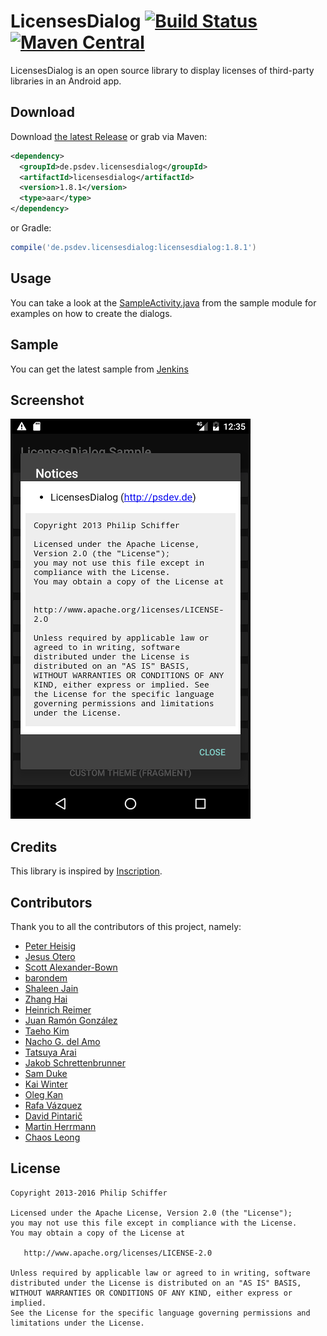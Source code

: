 LicensesDialog  [![Build Status](https://ci.psdev.de/job/PSDevLicensesDialog/badge/icon)](https://ci.psdev.de/job/PSDevLicensesDialog/) [![Maven Central](https://maven-badges.herokuapp.com/maven-central/de.psdev.licensesdialog/licensesdialog/badge.svg)](https://maven-badges.herokuapp.com/maven-central/de.psdev.licensesdialog/licensesdialog)
==============

LicensesDialog is an open source library to display licenses of third-party libraries in an Android app.


Download
--------

Download [the latest Release][1] or grab via Maven:

```xml
<dependency>
  <groupId>de.psdev.licensesdialog</groupId>
  <artifactId>licensesdialog</artifactId>
  <version>1.8.1</version>
  <type>aar</type>
</dependency>
```  
or Gradle:
```groovy
compile('de.psdev.licensesdialog:licensesdialog:1.8.1')
```

Usage
-----

You can take a look at the [SampleActivity.java](sample/src/main/java/de/psdev/licensesdialog/sample/SampleActivity.java) 
from the sample module for examples on how to create the dialogs. 

Sample
------

You can get the latest sample from [Jenkins][3]

Screenshot
----------

![Screenshot](screenshot.png)

Credits
-------

This library is inspired by [Inscription][2].

Contributors
------------

Thank you to all the contributors of this project, namely:

- [Peter Heisig](https://github.com/PSDev/LicensesDialog/commits?author=phdd)
- [Jesus Otero](https://github.com/PSDev/LicensesDialog/commits?author=TheWizKid95)
- [Scott Alexander-Bown](https://github.com/PSDev/LicensesDialog/commits?author=scottyab)
- [barondem](https://github.com/PSDev/LicensesDialog/commits?author=barondem)
- [Shaleen Jain](https://github.com/PSDev/LicensesDialog/commits?author=Shalzz)
- [Zhang Hai](https://github.com/PSDev/LicensesDialog/commits?author=DreaminginCodeZH)
- [Heinrich Reimer](https://github.com/PSDev/LicensesDialog/commits?author=HeinrichReimer)
- [Juan Ramón González](https://github.com/PSDev/LicensesDialog/commits?author=jrgonzalezg)
- [Taeho Kim](https://github.com/PSDev/LicensesDialog/commits?author=kunny)
- [Nacho G. del Amo](https://github.com/PSDev/LicensesDialog/commits?author=ngdelamo)
- [Tatsuya Arai](https://github.com/PSDev/LicensesDialog/commits?author=cutmail)
- [Jakob Schrettenbrunner](https://github.com/PSDev/LicensesDialog/commits?author=schr3j)
- [Sam Duke](https://github.com/PSDev/LicensesDialog/commits?author=samskiter)
- [Kai Winter](https://github.com/PSDev/LicensesDialog/commits?author=kaiwinter)
- [Oleg Kan](https://github.com/PSDev/LicensesDialog/commits?author=simplaapliko)
- [Rafa Vázquez](https://github.com/PSDev/LicensesDialog/commits?author=Sloy)
- [David Pintarič](https://github.com/PSDev/LicensesDialog/commits?author=dpint)
- [Martin Herrmann](https://github.com/PSDev/LicensesDialog/commits?author=st0rmi)
- [Chaos Leong](https://github.com/PSDev/LicensesDialog/commits?author=ChaosLeong)

License
-------

    Copyright 2013-2016 Philip Schiffer

    Licensed under the Apache License, Version 2.0 (the "License");
    you may not use this file except in compliance with the License.
    You may obtain a copy of the License at

       http://www.apache.org/licenses/LICENSE-2.0

    Unless required by applicable law or agreed to in writing, software
    distributed under the License is distributed on an "AS IS" BASIS,
    WITHOUT WARRANTIES OR CONDITIONS OF ANY KIND, either express or implied.
    See the License for the specific language governing permissions and
    limitations under the License.

[1]: https://github.com/PSDev/LicensesDialog/releases
[2]: https://github.com/MartinvanZ/Inscription
[3]: https://ci.psdev.de/job/PSDevLicensesDialog/lastSuccessfulBuild/artifact/sample/target/
